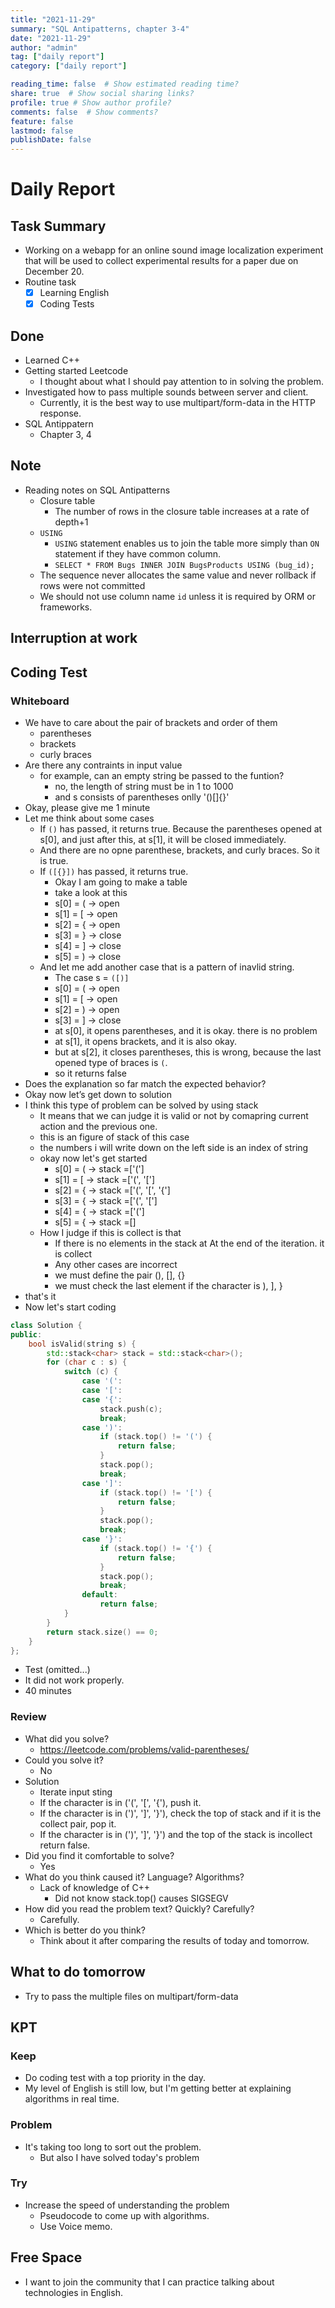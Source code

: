```yaml
---
title: "2021-11-29"
summary: "SQL Antipatterns, chapter 3-4"
date: "2021-11-29"
author: "admin"
tag: ["daily report"]
category: ["daily report"]

reading_time: false  # Show estimated reading time?
share: true  # Show social sharing links?
profile: true # Show author profile?
comments: false  # Show comments?
feature: false
lastmod: false
publishDate: false
---
```


# Daily Report

## Task Summary

- Working on a webapp for an online sound image localization experiment that will be used to collect experimental results for a paper due on December 20.
- Routine task
  - [x] Learning English
  - [x] Coding Tests

## Done

- Learned C++
- Getting started Leetcode
  - I thought about what I should pay attention to in solving the problem.
- Investigated how to pass multiple sounds between server and client.
  - Currently, it is the best way to use multipart/form-data in the HTTP response.
- SQL Antippatern
  - Chapter 3, 4

## Note

- Reading notes on SQL Antipatterns
  - Closure table
    - The number of rows in the closure table increases at a rate of depth+1
  - `USING`
    - `USING` statement  enables us to join the table more simply than `ON` statement if they have common column.
    - `SELECT * FROM Bugs INNER JOIN BugsProducts USING (bug_id);`
  - The sequence never allocates the same value and never rollback if rows were not committed
  - We should not use column name `id` unless it is required by ORM or frameworks.

## Interruption at work

## Coding Test

### Whiteboard

- We have to care about the pair of brackets and order of them
  - parentheses
  - brackets 
  - curly braces
- Are there any contraints in input value
  - for example, can an empty string be passed to the funtion?
    - no, the length of string must be in 1 to 1000
    - and s consists of parentheses onlly '()[]{}'
- Okay, please give me 1 minute
- Let me think about some cases
  - If `()` has passed, it returns true. Because the parentheses opened at s[0], and just after this, at s[1], it will be closed immediately.
  - And there are no opne parenthese, brackets, and curly braces. So it is true.
  - If `([{}])` has passed, it returns true. 
    - Okay I am going to make a table
    - take a look at this
    - s[0] = ( -> open
    - s[1] = [ -> open
    - s[2] = { -> open
    - s[3] = } -> close
    - s[4] = ] -> close
    - s[5] = ) -> close
  - And let me add another case that is a pattern of inavlid string.
    - The case s = `([)]`
    - s[0] = ( -> open
    - s[1] = [ -> open
    - s[2] = ) -> open
    - s[3] = ] -> close
    - at s[0], it opens parentheses, and it is okay. there is no problem
    - at s[1], it opens brackets, and it is also okay.
    - but at s[2], it closes parentheses, this is wrong, because the last opened type of braces is `(`.
    - so it returns false
- Does the explanation so far match the expected behavior?
- Okay now let’s get down to solution
- I think this type of problem can be solved by using stack 
  - It means that we can judge it is valid or not by comapring current action and the previous one.
  - this is an figure of stack of this case
  - the numbers i will write down on the left side is an index of string
  - okay now let's get started
    - s[0] = ( -> stack =['(']
    - s[1] = [ -> stack =['(', '[']
    - s[2] = { -> stack =['(', '[', '{']
    - s[3] = { -> stack =['(', '[']
    - s[4] = { -> stack =['(']
    - s[5] = { -> stack =[]
  - How I judge if this is collect is that
    - If there is no elements in the stack at At the end of the iteration. it is collect
    - Any other cases are incorrect
    - we must define the pair (), [], {}
    - we must check the last element if the character is ), ], }
- that's it
- Now let's start coding

```c++
class Solution {
public:
    bool isValid(string s) {
        std::stack<char> stack = std::stack<char>();
        for (char c : s) {
            switch (c) {
                case '(':
                case '[':
                case '{':
                    stack.push(c);
                    break;
                case ')':
                    if (stack.top() != '(') {
                        return false;
                    }
                    stack.pop();
                    break;
                case ']':
                    if (stack.top() != '[') {
                        return false;
                    }
                    stack.pop();
                    break;
                case '}':
                    if (stack.top() != '{') {
                        return false;
                    }
                    stack.pop();
                    break;
                default:
                    return false;
            }
        }
        return stack.size() == 0;
    }
};
```

- Test (omitted...)
- It did not work properly.
- 40 minutes
    
 


### Review

- What did you solve?
  - https://leetcode.com/problems/valid-parentheses/
- Could you solve it?
  - No
- Solution
  - Iterate input sting 
  - If the character is in ('(', '[', '{'), push it.
  - If the character is in (')', ']', '}'), check the top of stack and if it is the collect pair, pop it.
  - If the character is in (')', ']', '}') and the top of the stack is incollect return false.
- Did you find it comfortable to solve?
  - Yes
- What do you think caused it? Language? Algorithms?
  - Lack of knowledge of C++
    - Did not know stack.top() causes SIGSEGV
- How did you read the problem text? Quickly? Carefully?
  - Carefully.
- Which is better do you think?
  - Think about it after comparing the results of today and tomorrow.

## What to do tomorrow

- Try to pass the multiple files on multipart/form-data

## KPT

### Keep

- Do coding test with a top priority in the day.
- My level of English is still low, but I'm getting better at explaining algorithms in real time.

### Problem

- It's taking too long to sort out the problem.
  - But also I have solved today's problem

### Try

- Increase the speed of understanding the problem 
  - Pseudocode to come up with algorithms.
  - Use Voice memo.

## Free Space

- I want to join the community that I can practice talking about technologies in English.
